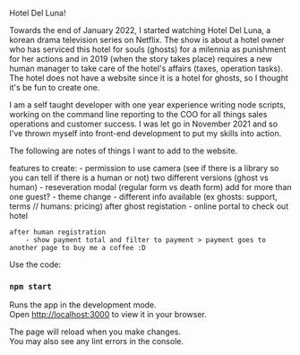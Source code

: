 Hotel Del Luna!

Towards the end of January 2022, I started watching Hotel Del Luna, a korean drama television series on Netflix. The show is about a hotel owner who has serviced this hotel for souls (ghosts) for a milennia as punishment for her actions and in 2019 (when the story takes place) requires a new human manager to take care of the hotel's affairs (taxes, operation tasks). The hotel does not have a website since it is a hotel for ghosts, so I thought it's be fun to create one.

I am a self taught developer with one year experience writing node scripts, working on the command line reporting to the COO for all things sales operations and customer success. I was let go in November 2021 and so I've thrown myself into front-end development to put my skills into action.

The following are notes of things I want to add to the website.

features to create:
    - permission to use camera (see if there is a library so you can tell if there is a human or not)
    two different versions (ghost vs human)
        - reseveration modal (regular form vs death form)
            add for more than one guest?
        - theme change
        - different info available (ex ghosts: support, terms // humans: pricing)
    after ghost registation
        - online portal to check out hotel

    after human registration
        - show payment total and filter to payment > payment goes to another page to buy me a coffee :D


Use the code:
### `npm start`

Runs the app in the development mode.\
Open [http://localhost:3000](http://localhost:3000) to view it in your browser.

The page will reload when you make changes.\
You may also see any lint errors in the console.
